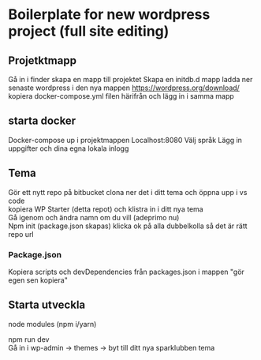 # Boilerplate for new wordpress project (full site editing)

## Projetktmapp

Gå in i finder
skapa en mapp till projektet
Skapa en initdb.d mapp
ladda ner senaste wordpress i den nya mappen
https://wordpress.org/download/
kopiera docker-compose.yml filen härifrån och lägg in i samma mapp

## starta docker

Docker-compose up i projektmappen
Localhost:8080
Välj språk
Lägg in uppgifter och dina egna lokala inlogg

## Tema

Gör ett nytt repo på bitbucket clona ner det i ditt tema och öppna upp i vs code  
kopiera WP Starter (detta repot) och klistra in i ditt nya tema  
Gå igenom och ändra namn om du vill (adeprimo nu)  
Npm init (package.json skapas) klicka ok på alla dubbelkolla så det är rätt repo url

### Package.json

Kopiera scripts och devDependencies från packages.json i mappen "gör egen sen kopiera"

## Starta utveckla

node modules (npm i/yarn)

npm run dev  
Gå in i wp-admin -> themes -> byt till ditt nya sparklubben tema
